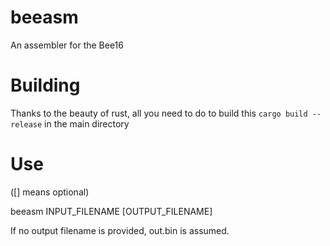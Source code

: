# beeasm
An assembler for the Bee16

# Building
Thanks to the beauty of rust, all you need to do to build this
`cargo build --release`
in the main directory

# Use

([] means optional)

beeasm INPUT_FILENAME \[OUTPUT_FILENAME\]

If no output filename is provided, out.bin is assumed.
